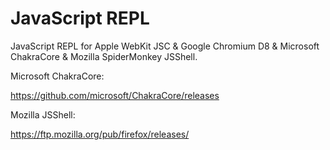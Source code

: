# JavaScript REPL

JavaScript REPL for Apple WebKit JSC & Google Chromium D8 & Microsoft ChakraCore & Mozilla SpiderMonkey JSShell.

Microsoft ChakraCore:

https://github.com/microsoft/ChakraCore/releases

Mozilla JSShell:

https://ftp.mozilla.org/pub/firefox/releases/
